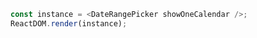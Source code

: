 
<!--start-code-->

```js
const instance = <DateRangePicker showOneCalendar />;
ReactDOM.render(instance);
```

<!--end-code-->
